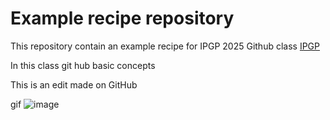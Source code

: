 # Example recipe repository

This repository contain an example recipe for IPGP 2025 Github class [IPGP](ipgp.fr)

In this class git hub basic concepts

This is an edit made on GitHub

gif ![image](https://images.app.goo.gl/xcdtes3K9mFLkkuq9)
